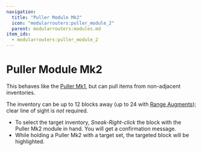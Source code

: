```yaml
---
navigation:
  title: "Puller Module Mk2"
  icon: "modularrouters:puller_module_2"
  parent: modularrouters:modules.md
item_ids:
  - modularrouters:puller_module_2
---
```


# Puller Module Mk2

This behaves like the [Puller Mk1](./puller_1.md), but can pull items from non-adjacent inventories.

The inventory can be up to 12 blocks away (up to 24 with [Range Augments](../augments/range_up.md)); clear line of sight is *not* required.


- To select the target inventory, *Sneak-Right-click* the block with the Puller Mk2 module in hand. You will get a confirmation message.
- While holding a Puller Mk2 with a target set, the targeted block will be highlighted.



<Recipe id="modularrouters:puller_module_2" />

<Recipe id="modularrouters:puller_module_2_x4" />

